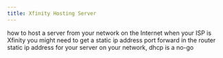 ```yaml
---
title: Xfinity Hosting Server
---
```


how to host a server from your network on the Internet when your ISP is Xfinity
you might need to get a static ip address
port forward in the router
static ip address for your server on your network, dhcp is a no-go
